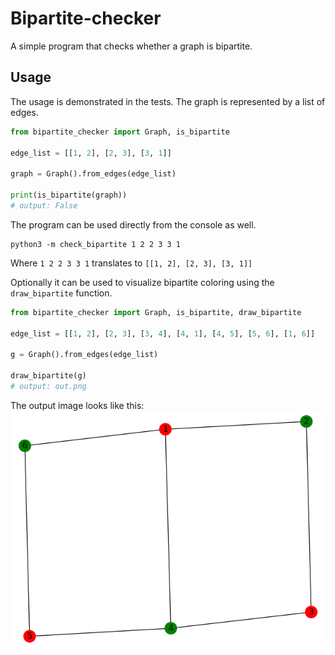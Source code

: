 # Bipartite-checker
A simple program that checks whether a graph is bipartite.

## Usage
The usage is demonstrated in the tests. The graph is represented by a list of edges.

```python
from bipartite_checker import Graph, is_bipartite

edge_list = [[1, 2], [2, 3], [3, 1]]

graph = Graph().from_edges(edge_list)

print(is_bipartite(graph))
# output: False
```

The program can be used directly from the console as well.

```shell script
python3 -m check_bipartite 1 2 2 3 3 1
```

Where ```1 2 2 3 3 1``` translates to ```[[1, 2], [2, 3], [3, 1]]```

Optionally it can be used to visualize bipartite coloring using the ```draw_bipartite``` function.

```python
from bipartite_checker import Graph, is_bipartite, draw_bipartite

edge_list = [[1, 2], [2, 3], [3, 4], [4, 1], [4, 5], [5, 6], [1, 6]]

g = Graph().from_edges(edge_list)

draw_bipartite(g)
# output: out.png
```

The output image looks like this:
![Alt text](readme_out.png "Bipartite graph")